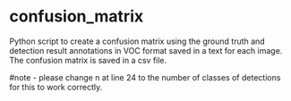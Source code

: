 # confusion_matrix
Python script to create a confusion matrix using the ground truth and detection result annotations in VOC format saved in a text for each image. The confusion matrix is saved in a csv file.

#note -
please change n at line 24 to the number of classes of detections for this to work correctly.
